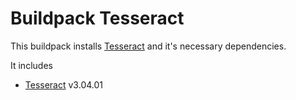 # Buildpack Tesseract

This buildpack installs [Tesseract](https://github.com/tesseract-ocr/tesseract) and it's necessary dependencies.  

It includes
- [Tesseract](https://github.com/tesseract-ocr/tesseract) v3.04.01
